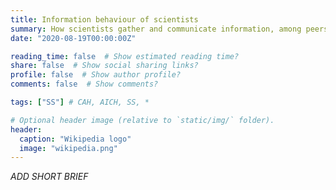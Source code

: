 ```yaml
---
title: Information behaviour of scientists
summary: How scientists gather and communicate information, among peers and with the public?
date: "2020-08-19T00:00:00Z"

reading_time: false  # Show estimated reading time?
share: false  # Show social sharing links?
profile: false  # Show author profile?
comments: false  # Show comments?

tags: ["SS"] # CAH, AICH, SS, *

# Optional header image (relative to `static/img/` folder).
header:
  caption: "Wikipedia logo"
  image: "wikipedia.png"
---
```


*ADD SHORT BRIEF*